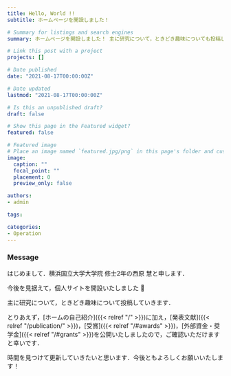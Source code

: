 ```yaml
---
title: Hello, World !!
subtitle: ホームページを開設しました！

# Summary for listings and search engines
summary: ホームページを開設しました！ 主に研究について，ときどき趣味についても投稿します．

# Link this post with a project
projects: []

# Date published
date: "2021-08-17T00:00:00Z"

# Date updated
lastmod: "2021-08-17T00:00:00Z"

# Is this an unpublished draft?
draft: false

# Show this page in the Featured widget?
featured: false

# Featured image
# Place an image named `featured.jpg/png` in this page's folder and customize its options here.
image:
  caption: ""
  focal_point: ""
  placement: 0
  preview_only: false

authors:
- admin

tags:

categories:
- Operation
---
```


### Message

はじめまして．横浜国立大学大学院 修士2年の西原 慧と申します．

今後を見据えて，個人サイトを開設いたしました 🎉

主に研究について，ときどき趣味について投稿していきます．

とりあえず，[ホームの自己紹介]({{< relref "/" >}})に加え，[発表文献]({{< relref "/publication/" >}})，[受賞]({{< relref "/#awards" >}})，[外部資金・奨学金]({{< relref "/#grants" >}})を公開いたしましたので，ご確認いただけますと幸いです．

時間を見つけて更新していきたいと思います．今後ともよろしくお願いいたします！